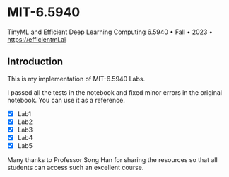 # MIT-6.5940
TinyML and Efficient Deep Learning Computing 6.5940 • Fall • 2023 • https://efficientml.ai

## Introduction

This is my implementation of MIT-6.5940 Labs.

I passed all the tests in the notebook and fixed minor errors in the original notebook. You can use it as a reference.

- [x] Lab1
- [x] Lab2
- [x] Lab3
- [x] Lab4
- [x] Lab5

Many thanks to Professor Song Han for sharing the resources so that all students can access such an excellent course.
